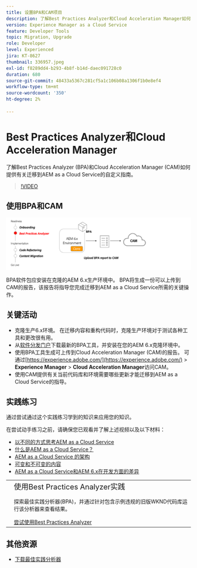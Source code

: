 ```yaml
---
title: 设置BPA和CAM项目
description: 了解Best Practices Analyzer和Cloud Acceleration Manager如何提供有关迁移到AEM as a Cloud Service的自定义指南。
version: Experience Manager as a Cloud Service
feature: Developer Tools
topic: Migration, Upgrade
role: Developer
level: Experienced
jira: KT-8627
thumbnail: 336957.jpeg
exl-id: f8289dd4-b293-4b8f-b14d-daec091728c0
duration: 680
source-git-commit: 48433a5367c281cf5a1c106b08a1306f1b0e8ef4
workflow-type: tm+mt
source-wordcount: '350'
ht-degree: 2%

---
```


# Best Practices Analyzer和Cloud Acceleration Manager

了解Best Practices Analyzer (BPA)和Cloud Acceleration Manager (CAM)如何提供有关迁移到AEM as a Cloud Service的自定义指南。 

>[!VIDEO](https://video.tv.adobe.com/v/336957?quality=12&learn=on)

## 使用BPA和CAM

![BPA和CAM高级图](assets/bpa-cam-diagram.png)

BPA软件包应安装在克隆的AEM 6.x生产环境中。 BPA将生成一份可以上传到CAM的报告，该报告将指导您完成迁移到AEM as a Cloud Service所需的关键操作。

## 关键活动

+ 克隆生产6.x环境。 在迁移内容和重构代码时，克隆生产环境对于测试各种工具和更改很有用。
+ 从[软件分发门户](https://experience.adobe.com/#/downloads/content/software-distribution/en/aemcloud.html)下载最新的BPA工具，并安装在您的AEM 6.x克隆环境中。
+ 使用BPA工具生成可上传到Cloud Acceleration Manager (CAM)的报告。 可通过[https://experience.adobe.com/](https://experience.adobe.com/) > **Experience Manager** > **Cloud Acceleration Manager**&#x200B;访问CAM。
+ 使用CAM提供有关当前代码库和环境需要哪些更新才能迁移到AEM as a Cloud Service的指导。

## 实践练习

通过尝试通过这个实践练习学到的知识来应用您的知识。

在尝试动手练习之前，请确保您已观看并了解上述视频以及以下材料：

+ [以不同的方式思考AEM as a Cloud Service](./introduction.md)
+ [什么是AEM as a Cloud Service？](https://experienceleague.adobe.com/docs/experience-manager-learn/cloud-service/introduction/what-is-aem-as-a-cloud-service.html?lang=en)
+ [AEM as a Cloud Service 的架构](https://experienceleague.adobe.com/docs/experience-manager-learn/cloud-service/introduction/architecture.html?lang=en)
+ [可变和不可变的内容](https://experienceleague.adobe.com/docs/experience-manager-learn/cloud-service/developing/basics/mutable-immutable.html?lang=en)
+ [AEM as a Cloud Service和AEM 6.x在开发方面的差异](https://experienceleague.adobe.com/docs/experience-manager-cloud-service/implementing/developing/development-guidelines.html#developing)

<table style="border-width:0">
    <tr>
        <td style="width:150px">
            <a  rel="noreferrer"
                target="_blank"
                href="https://github.com/adobe/aem-cloud-engineering-video-series-exercises/tree/session1-differently#bootcamp---session-1-introduction-and-thinking-differently"><img alt="实践练习GitHub存储库" src="./assets/github.png"/>
            </a>        
        </td>
        <td style="width:100%;margin-bottom:1rem;">
            <div style="font-size:1.25rem;font-weight:400;">使用Best Practices Analyzer实践</div>
            <p style="margin:1rem 0">
                探索最佳实践分析器(BPA)，并通过针对包含示例违规的旧版WKND代码库运行该分析器来查看结果。
            </p>
            <a  rel="noreferrer"
                target="_blank"
                href="https://github.com/adobe/aem-cloud-engineering-video-series-exercises/tree/session1-differently#bootcamp---session-1-introduction-and-thinking-differently" class="spectrum-Button spectrum-Button--primary spectrum-Button--sizeM">
                <span class="spectrum-Button-label has-no-wrap has-text-weight-bold">尝试使用Best Practices Analyzer</span>
            </a>
        </td>
    </tr>
</table>


## 其他资源

+ [下载最佳实践分析器](https://experience.adobe.com/#/downloads/content/software-distribution/en/aemcloud.html?fulltext=Best*+Practices*+Analyzer*&amp;orderby=%40jcr%3Acontent%2Fjcr%3AlastModified&amp;orderby.sort=desc&amp;layout=list&amp;p.offset=0&amp;p.limit=1)